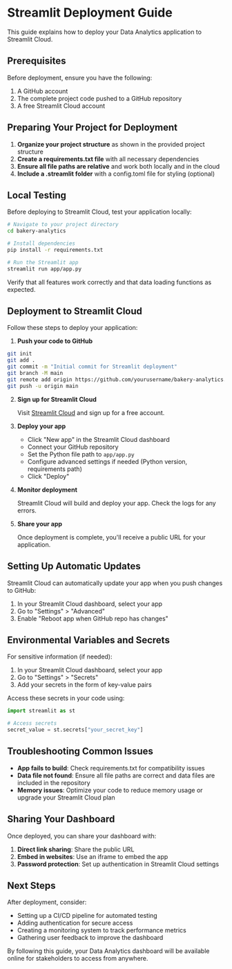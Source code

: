 # Streamlit Deployment Guide

This guide explains how to deploy your Data Analytics application to Streamlit Cloud.

## Prerequisites

Before deployment, ensure you have the following:

1. A GitHub account
2. The complete project code pushed to a GitHub repository
3. A free Streamlit Cloud account

## Preparing Your Project for Deployment

1. **Organize your project structure** as shown in the provided project structure
2. **Create a requirements.txt file** with all necessary dependencies
3. **Ensure all file paths are relative** and work both locally and in the cloud
4. **Include a .streamlit folder** with a config.toml file for styling (optional)

## Local Testing

Before deploying to Streamlit Cloud, test your application locally:

```bash
# Navigate to your project directory
cd bakery-analytics

# Install dependencies
pip install -r requirements.txt

# Run the Streamlit app
streamlit run app/app.py
```

Verify that all features work correctly and that data loading functions as expected.

## Deployment to Streamlit Cloud

Follow these steps to deploy your application:

1. **Push your code to GitHub**

```bash
git init
git add .
git commit -m "Initial commit for Streamlit deployment"
git branch -M main
git remote add origin https://github.com/yourusername/bakery-analytics.git
git push -u origin main
```

2. **Sign up for Streamlit Cloud**

   Visit [Streamlit Cloud](https://streamlit.io/cloud) and sign up for a free account.

3. **Deploy your app**

   - Click "New app" in the Streamlit Cloud dashboard
   - Connect your GitHub repository
   - Set the Python file path to `app/app.py`
   - Configure advanced settings if needed (Python version, requirements path)
   - Click "Deploy"

4. **Monitor deployment**

   Streamlit Cloud will build and deploy your app. Check the logs for any errors.

5. **Share your app**

   Once deployment is complete, you'll receive a public URL for your application.

## Setting Up Automatic Updates

Streamlit Cloud can automatically update your app when you push changes to GitHub:

1. In your Streamlit Cloud dashboard, select your app
2. Go to "Settings" > "Advanced"
3. Enable "Reboot app when GitHub repo has changes"

## Environmental Variables and Secrets

For sensitive information (if needed):

1. In your Streamlit Cloud dashboard, select your app
2. Go to "Settings" > "Secrets"
3. Add your secrets in the form of key-value pairs

Access these secrets in your code using:

```python
import streamlit as st

# Access secrets
secret_value = st.secrets["your_secret_key"]
```

## Troubleshooting Common Issues

- **App fails to build**: Check requirements.txt for compatibility issues
- **Data file not found**: Ensure all file paths are correct and data files are included in the repository
- **Memory issues**: Optimize your code to reduce memory usage or upgrade your Streamlit Cloud plan

## Sharing Your Dashboard

Once deployed, you can share your dashboard with:

1. **Direct link sharing**: Share the public URL
2. **Embed in websites**: Use an iframe to embed the app
3. **Password protection**: Set up authentication in Streamlit Cloud settings

## Next Steps

After deployment, consider:

- Setting up a CI/CD pipeline for automated testing
- Adding authentication for secure access
- Creating a monitoring system to track performance metrics
- Gathering user feedback to improve the dashboard

By following this guide, your Data Analytics dashboard will be available online for stakeholders to access from anywhere.